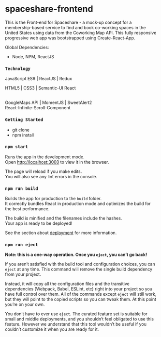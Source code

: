 # spaceshare-frontend #


This is the Front-end for Spaceshare - a mock-up concept for a membership-based service to find and book co-working spaces in the United States using data from the Coworking Map API. This fully responsive progressive web app was bootstrapped using Create-React-App.

Global Dependencies:

* Node, NPM, ReactJS

### `Technology`

JavaScript ES6 | ReactJS | Redux
<br>

HTML5 | CSS3 | Semantic-UI React

<br>
GoogleMaps API | MomentJS | SweetAlert2

<br>
React-Infinite-Scroll-Component


### `Getting Started`

* git clone <repo>
* npm install
  
### `npm start`

Runs the app in the development mode.<br>
Open [http://localhost:3000](http://localhost:3000) to view it in the browser.

The page will reload if you make edits.<br>
You will also see any lint errors in the console.

### `npm run build`

Builds the app for production to the `build` folder.<br>
It correctly bundles React in production mode and optimizes the build for the best performance.

The build is minified and the filenames include the hashes.<br>
Your app is ready to be deployed!

See the section about [deployment](https://facebook.github.io/create-react-app/docs/deployment) for more information.

### `npm run eject`

**Note: this is a one-way operation. Once you `eject`, you can’t go back!**

If you aren’t satisfied with the build tool and configuration choices, you can `eject` at any time. This command will remove the single build dependency from your project.

Instead, it will copy all the configuration files and the transitive dependencies (Webpack, Babel, ESLint, etc) right into your project so you have full control over them. All of the commands except `eject` will still work, but they will point to the copied scripts so you can tweak them. At this point you’re on your own.

You don’t have to ever use `eject`. The curated feature set is suitable for small and middle deployments, and you shouldn’t feel obligated to use this feature. However we understand that this tool wouldn’t be useful if you couldn’t customize it when you are ready for it.
